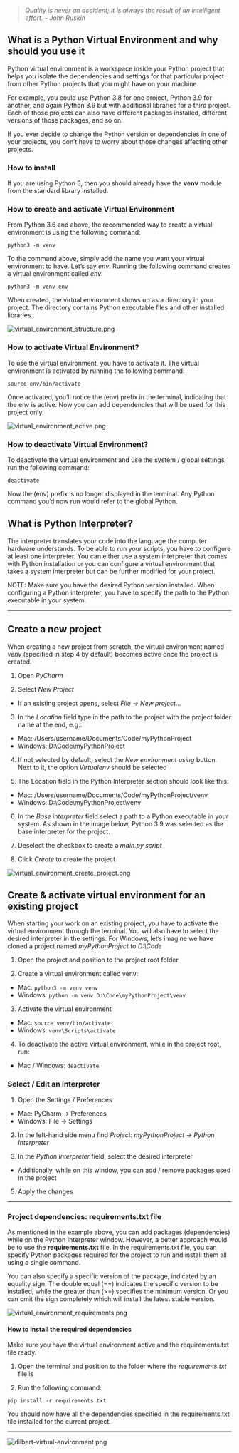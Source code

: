 > *Quality is never an accident; it is always the result of an intelligent effort. - John Ruskin*


## What is a Python Virtual Environment and why should you use it

Python virtual environment is a workspace inside your Python project that helps you isolate the dependencies and settings for that particular project from other Python projects that you might have on your machine.

For example, you could use Python 3.8 for one project, Python 3.9 for another, and again Python 3.9 but with additional libraries for a third project. 
Each of those projects can also have different packages installed, different versions of those packages, and so on.

If you ever decide to change the Python version or dependencies in one of your projects, you don’t have to worry about those changes affecting other projects.


### How to install

If you are using Python 3, then you should already have the **venv** module from the standard library installed. 


### How to create and activate Virtual Environment

From Python 3.6 and above, the recommended way to create a virtual environment is using the following command:

`python3 -m venv`

To the command above, simply add the name you want your virtual environment to have. Let’s say *env*. 
Running the following command creates a virtual environment called *env*:

`python3 -m venv env`

When created, the virtual environment shows up as a directory in your project. The directory contains Python executable files and other installed libraries.

![virtual_environment_structure.png](/img/virtual_environment_structure.png)


### How to activate Virtual Environment?

To use the virtual environment, you have to activate it. The virtual environment is activated by running the following command: 

`source env/bin/activate`

Once activated, you’ll notice the (env) prefix in the terminal, indicating that the env is active. Now you can add dependencies that will be used for this project only.

![virtual_environment_active.png](/img/virtual_environment_active.png)


### How to deactivate Virtual Environment?

To deactivate the virtual environment and use the system / global settings, run the following command: 

`deactivate`

Now the (env) prefix is no longer displayed in the terminal. Any Python command you’d now run would refer to the global Python.


## What is Python Interpreter?

The interpreter translates your code into the language the computer hardware understands. To be able to run your scripts, you have to configure at least one interpreter. 
You can either use a system interpreter that comes with Python installation or you can configure a virtual environment that takes a system interpreter but can be further modified for your project.

NOTE:
Make sure you have the desired Python version installed.
When configuring a Python interpreter, you have to specify the path to the Python executable in your system. 


----


## Create a new project

When creating a new project from scratch, the virtual environment named *venv* (specified in step 4 by default) becomes active once the project is created.

1. Open *PyCharm*

2. Select *New Project*
 - If an existing project opens, select *File -> New project…*

3. In the *Location* field type in the path to the project with the project folder name at the end, e.g.:
 - Mac: /Users/username/Documents/Code/myPythonProject
 - Windows: D:\Code\myPythonProject

4. If not selected by default, select the *New environment using* button. Next to it, the option *Virtualenv* should be selected

5. The Location field in the Python Interpreter section should look like this:
 - Mac: /Users/username/Documents/Code/myPythonProject/venv
 - Windows: D:\Code\myPythonProject\venv

6. In the *Base interpreter* field select a path to a Python executable in your system. As shown in the image below, Python 3.9 was selected as the base interpreter for the project.

7. Deselect the checkbox to create a *main.py script*

8. Click *Create* to create the project

![virtual_environment_create_project.png](/img/virtual_environment_create_project.png)


## Create & activate virtual environment for an existing project

When starting your work on an existing project, you have to activate the virtual environment through the terminal. You will also have to select the desired interpreter in the settings.
For Windows, let’s imagine we have cloned a project named *myPythonProject* to *D:\Code*

1. Open the project and position to the project root folder

2. Create a virtual environment called venv:
 - Mac: `python3 -m venv venv`
 - Windows: `python -m venv D:\Code\myPythonProject\venv`

3. Activate the virtual environment
 - Mac: `source venv/bin/activate`
 - Windows: `venv\Scripts\activate`

4. To deactivate the active virtual environment, while in the project root, run:
 - Mac / Windows: `deactivate`


### Select / Edit an interpreter

1. Open the Settings / Preferences
 - Mac: PyCharm -> Preferences
 - Windows: File -> Settings

2. In the left-hand side menu find *Project: myPythonProject -> Python Interpreter*

3. In the *Python Interpreter* field, select the desired interpreter
 - Additionally, while on this window, you can add / remove packages used in the project

5. Apply the changes


---


### Project dependencies: requirements.txt file

As mentioned in the example above, you can add packages (dependencies) while on the Python Interpreter window. However, a better approach would be to use the **requirements.txt** file. 
In the requirements.txt file, you can specify Python packages required for the project to run and install them all using a single command. 

You can also specify a specific version of the package, indicated by an equality sign.
The double equal (==) indicates the specific version to be installed, while the greater than (>=) specifies the minimum version. 
Or you can omit the sign completely which will install the latest stable version.

![virtual_environment_requirements.png](/img/virtual_environment_requirements.png)


#### How to install the required dependencies

Make sure you have the virtual environment active and the requirements.txt file ready.

1. Open the terminal and position to the folder where the *requirements.txt* file is

2. Run the following command:

`pip install -r requirements.txt`

You should now have all the dependencies specified in the requirements.txt file installed for the current project.


---


![dilbert-virtual-environment.png](/img/dilbert-virtual-environment.png)
